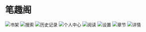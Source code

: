 # 笔趣阁
<img src="https://p3.pstatp.com/origin/pgc-image/31a318da04df4dd5bf64c4afe457cd4c" alt="书架"  />
<img src="https://p3.pstatp.com/large/pgc-image/8e9151a90c0841fba457dea60a0eef0c" alt="搜索" />
<img src="https://p3.pstatp.com/large/pgc-image/0441f4c0d2c64111aaef995e0593fa17" alt="历史记录" />
<img src="https://p3.pstatp.com/large/pgc-image/a1621d49c52b4cc695e2f5a3549e29b0" alt="个人中心" />
<img src="https://p3.pstatp.com/large/pgc-image/4ac0934ba50340de9c76c8a57e66753e" alt="阅读" />
<img src="https://p3.pstatp.com/origin/pgc-image/b3cf21233aae4d8e823ced4e749da6ba" alt="设置"  />
<img src="https://p3.pstatp.com/large/pgc-image/f3bbdbd6293e4cbbb28598e50d8b7c15" alt="章节"  />
<img src="https://p3.pstatp.com/large/pgc-image/4924843fbf824468a4bce53446deabd8" alt="详情"  />